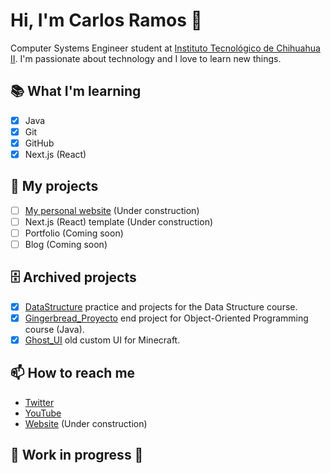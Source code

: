 # Hi, I'm Carlos Ramos 👋
Computer Systems Engineer student at [Instituto Tecnológico de Chihuahua II](http://www.chihuahua2.tecnm.mx/). I'm passionate about technology and I love to learn new things.

## 📚 What I'm learning
- [x] Java
- [x] Git
- [x] GitHub
- [x] Next.js (React)

## 🚧 My projects
- [ ] [My personal website](https://carlosiramosv.github.io/) (Under construction)
- [ ] Next.js (React) template (Under construction)
- [ ] Portfolio (Coming soon)
- [ ] Blog (Coming soon)

## 🗄️ Archived projects
- [x] [DataStructure](https://github.com/CarlosIRamosV/DataStructure) practice and projects for the Data Structure course.
- [x] [Gingerbread_Proyecto](https://github.com/CarlosIRamosV/Gingerbread_Proyecto) end project for Object-Oriented Programming course (Java).
- [x] [Ghost_UI](https://github.com/CarlosIRamosV/Ghost_UI) old custom UI for Minecraft.

## 📫 How to reach me
- [Twitter](https://twitter.com/CarlosIRamosV)
- [YouTube](https://www.youtube.com/@CarlosIRamosV)
- [Website](https://carlosiramosv.github.io/) (Under construction)

## 🚧 Work in progress 🚧